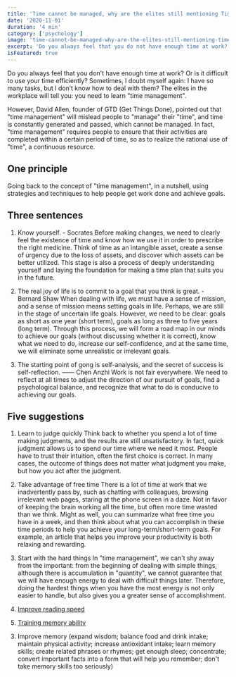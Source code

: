 ```yaml
---
title: 'Time cannot be managed, why are the elites still mentioning Time Management Part I'
date: '2020-11-01'
duration: '4 min'
category: ['psychology']
image: 'time-cannot-be-managed-why-are-the-elites-still-mentioning-time-management-part-1.jpg'
excerpt: 'Do you always feel that you do not have enough time at work? Or is it difficult to use your time efficiently? Sometimes, I doubt myself again: I have so many tasks, but I don’t know how to deal with them? The elites in the workplace will tell you: you need to learn "time management".'
isFeatured: true
---
```


Do you always feel that you don't have enough time at work? Or is it difficult to use your time efficiently? Sometimes, I doubt myself again: I have so many tasks, but I don’t know how to deal with them? The elites in the workplace will tell you: you need to learn "time management".

However, David Allen, founder of GTD (Get Things Done), pointed out that "time management" will mislead people to "manage" their "time", and time is constantly generated and passed, which cannot be managed. In fact, "time management" requires people to ensure that their activities are completed within a certain period of time, so as to realize the rational use of "time", a continuous resource.

## One principle

Going back to the concept of "time management", in a nutshell, using strategies and techniques to help people get work done and achieve goals.

## Three sentences

1. Know yourself. - Socrates
   Before making changes, we need to clearly feel the existence of time and know how we use it in order to prescribe the right medicine. Think of time as an intangible asset, create a sense of urgency due to the loss of assets, and discover which assets can be better utilized. This stage is also a process of deeply understanding yourself and laying the foundation for making a time plan that suits you in the future.

2. The real joy of life is to commit to a goal that you think is great. - Bernard Shaw
   When dealing with life, we must have a sense of mission, and a sense of mission means setting goals in life. Perhaps, we are still in the stage of uncertain life goals. However, we need to be clear: goals as short as one year (short term), goals as long as three to five years (long term). Through this process, we will form a road map in our minds to achieve our goals (without discussing whether it is correct), know what we need to do, increase our self-confidence, and at the same time, we will eliminate some unrealistic or irrelevant goals.

3. The starting point of gong is self-analysis, and the secret of success is self-reflection. —— Chen Anzhi
   Work is not fair everywhere. We need to reflect at all times to adjust the direction of our pursuit of goals, find a psychological balance, and recognize that what to do is conducive to achieving our goals.

## Five suggestions

1. Learn to judge quickly
   Think back to whether you spend a lot of time making judgments, and the results are still unsatisfactory. In fact, quick judgment allows us to spend our time where we need it most. People have to trust their intuition, often the first choice is correct. In many cases, the outcome of things does not matter what judgment you make, but how you act after the judgment.

2. Take advantage of free time
   There is a lot of time at work that we inadvertently pass by, such as chatting with colleagues, browsing irrelevant web pages, staring at the phone screen in a daze. Not in favor of keeping the brain working all the time, but often more time wasted than we think. Might as well, you can summarize what free time you have in a week, and then think about what you can accomplish in these time periods to help you achieve your long-term/short-term goals. For example, an article that helps you improve your productivity is both relaxing and rewarding.

3. Start with the hard things
   In "time management", we can't shy away from the important: from the beginning of dealing with simple things, although there is accumulation in "quantity", we cannot guarantee that we will have enough energy to deal with difficult things later. Therefore, doing the hardest things when you have the most energy is not only easier to handle, but also gives you a greater sense of accomplishment.

4. [Improve reading speed](FIXMESOMELINK)

5. [Training memory ability](FIXMESOMELINK)

3) Improve memory (expand wisdom; balance food and drink intake; maintain physical activity; increase antioxidant intake; learn memory skills; create related phrases or rhymes; get enough sleep; concentrate; convert important facts into a form that will help you remember; don't take memory skills too seriously)
